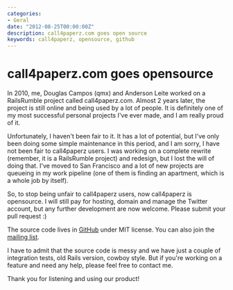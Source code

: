 ```yaml
---
categories:
- Geral
date: "2012-08-25T00:00:00Z"
description: call4paperz.com goes open source
keywords: call4paperz, opensource, github
---
```


# call4paperz.com goes opensource

In 2010, me, Douglas Campos (qmx) and Anderson Leite worked on a RailsRumble
project called call4paperz.com. Almost 2 years later, the project is still
online and being used by a lot of people. It is definitely one of my most
successful personal projects I've ever made, and I am really proud of it.

Unfortunately, I haven't been fair to it. It has a lot of potential, but I've
only been doing some simple maintenance in this period, and I am sorry, I have
not been fair to call4paperz users. I was working on a complete rewrite
(remember, it is a RailsRumble project) and redesign, but I lost the will of
doing that. I've moved to San Francisco and a lot of new projects are queueing
in my work pipeline (one of them is finding an apartment, which is a whole job
by itself).

So, to stop being unfair to call4paperz users, now call4paperz is opensource.
I will still pay for hosting, domain and manage the Twitter account, but any
further development are now welcome. Please submit your pull request :)

The source code lives in [GitHub](https://github.com/vinibaggio/call4paperz) under MIT
license. You can also join the [mailing
list](https://groups.google.com/forum/#!forum/call4paperz-dev).

I have to admit that the source code is messy and we have just a couple of
integration tests, old Rails version, cowboy style. But if you're working on
a feature and need any help, please feel free to contact me.

Thank you for listening and using our product!
